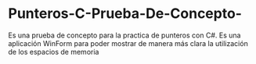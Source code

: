 # Punteros-C-Prueba-De-Concepto-
Es una prueba de concepto para la practica de punteros con C#.  Es una aplicación WinForm para poder mostrar de manera más clara la utilización de los espacios de memoria
